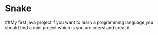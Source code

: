 # Snake
##My first java project
If you want to learn a programming language,you should find a mini project which is you are interst and creat it
